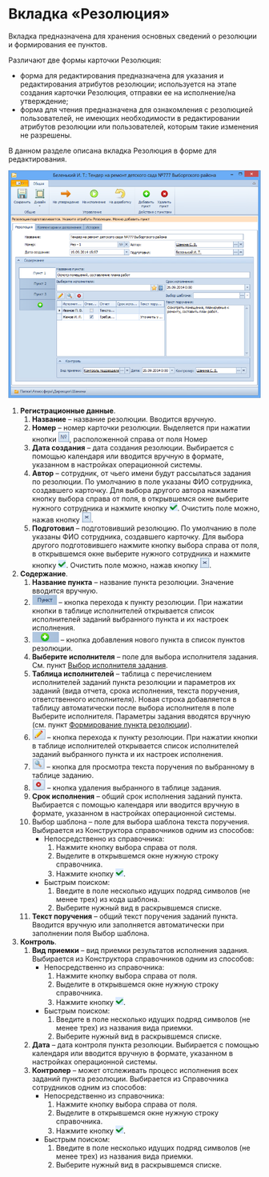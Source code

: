 # Вкладка «Резолюция»

Вкладка предназначена для хранения основных сведений о резолюции и формирования ее пунктов.

Различают две формы карточки Резолюция:

- форма для редактирования предназначена для указания и редактирования атрибутов резолюции; используется на этапе создания карточки Резолюция, отправки ее на исполнение/на утверждение;
- форма для чтения предназначена для ознакомления с резолюцией пользователей, не имеющих необходимости в редактировании атрибутов резолюции или пользователей, которым такие изменения не разрешены.

В данном разделе описана вкладка Резолюция в форме для редактирования.

![Вкладка «Резолюция» карточки Резолюция в форме для редактирования](img/Card_Resol.png "Вкладка «Резолюция» карточки Резолюция в форме для редактирования")

1. **Регистрационные данные**.
   1. **Название** – название резолюции. Вводится вручную.
   2. **Номер** – номер карточки резолюции. Выделяется при нажатии кнопки ![](img/Buttons/Number.png), расположенной справа от поля Номер
   3. **Дата создания** – дата создания резолюции. Выбирается с помощью календаря или вводится вручную в формате, указанном в настройках операционной системы.
   4. **Автор** – сотрудник, от чьего имени будут рассылаться задания по резолюции. По умолчанию в поле указаны ФИО сотрудника, создавшего карточку. Для выбора другого автора нажмите кнопку выбора справа от поля, в открывшемся окне выберите нужного сотрудника и нажмите кнопку ![](img/Buttons/Select.png). Очистить поле можно, нажав кнопку ![](img/Buttons/Delet.png).
   5. **Подготовил** – подготовивший резолюцию. По умолчанию в поле указаны ФИО сотрудника, создавшего карточку. Для выбора другого подготовившего нажмите кнопку выбора справа от поля, в открывшемся окне выберите нужного сотрудника и нажмите кнопку ![](img/Buttons/Select.png). Очистить поле можно, нажав кнопку ![](img/Buttons/Delet.png).
2. **Содержание**.
   1. **Название пункта** – название пункта резолюции. Значение вводится вручную.
   2. ![](img/Buttons/Item.png) –  кнопка перехода к пункту резолюции. При нажатии кнопки в таблице исполнителей открывается список исполнителей заданий выбранного пункта и их настроек исполнения.
   3. ![](img/Buttons/Plus.png) – кнопка добавления нового пункта в список пунктов резолюции.
   4. **Выберите исполнителя** – поле для выбора исполнителя задания. См. пункт [Выбор исполнителя задания](Task_create_performer.md).
   5. **Таблица исполнителей** – таблица с перечислением исполнителей заданий пункта резолюции и параметров их заданий (вида отчета, срока исполнения, текста поручения, ответственного исполнителя). Новая строка добавляется в таблицу автоматически после выбора исполнителя в поле Выберите исполнителя. Параметры задания вводятся вручную (см. пункт [Формирование пункта резолюции](Add_Executive_Resolution.md)).
   6. ![](img/Buttons/Edit.png) – кнопка перехода к пункту резолюции. При нажатии кнопки в таблице исполнителей открывается список исполнителей заданий выбранного пункта и их настроек исполнения.
   7. ![](img/Buttons/Search.png) – кнопка для просмотра текста поручения по выбранному в таблице заданию.
   8. ![](img/Buttons/Delet_1.png) – кнопка удаления выбранного в таблице задания.
   9. **Срок исполнения** – общий срок исполнения заданий пункта. Выбирается с помощью календаря или вводится вручную в формате, указанном в настройках операционной системы.
   10. Выбор шаблона – поле для выбора шаблона текста поручения. Выбирается из Конструктора справочников одним из способов:
       - Непосредственно из справочника:
         1. Нажмите кнопку выбора справа от поля.
         2. Выделите в открывшемся окне нужную строку справочника.
         3. Нажмите кнопку ![](img/Buttons/Select.png).
       - Быстрым поиском:
         1. Введите в поле несколько идущих подряд символов (не менее трех) из кода шаблона.
         2. Выберите нужный вид в раскрывшемся списке.
   11. **Текст поручения** – общий текст поручения заданий пункта. Вводится вручную или заполняется автоматически при заполнении поля Выбор шаблона.
3. **Контроль**.
   1. **Вид приемки** – вид приемки результатов исполнения задания. Выбирается из Конструктора справочников одним из способов:
      - Непосредственно из справочника:
        1. Нажмите кнопку выбора справа от поля.
        2. Выделите в открывшемся окне нужную строку справочника.
        3. Нажмите кнопку ![](img/Buttons/Select.png).
      - Быстрым поиском:
        1. Введите в поле несколько идущих подряд символов (не менее трех) из названия вида приемки.
        2. Выберите нужный вид в раскрывшемся списке.
   2. **Дата** – дата контроля пункта резолюции. Выбирается с помощью календаря или вводится вручную в формате, указанном в настройках операционной системы.
   3. **Контролер** – может отслеживать процесс исполнения всех заданий пункта резолюции. Выбирается из Справочника сотрудников одним из способов: 
      - Непосредственно из справочника:
        1. Нажмите кнопку выбора справа от поля.
        2. Выделите в открывшемся окне нужную строку справочника.
        3. Нажмите кнопку ![](img/Buttons/Select.png).
      - Быстрым поиском:
        1. Введите в поле несколько идущих подряд символов (не менее трех) из названия вида приемки.
        2. Выберите нужный вид в раскрывшемся списке.

